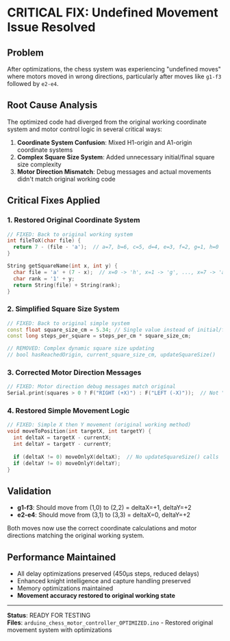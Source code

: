 # CRITICAL FIX: Undefined Movement Issue Resolved

## Problem
After optimizations, the chess system was experiencing "undefined moves" where motors moved in wrong directions, particularly after moves like `g1-f3` followed by `e2-e4`.

## Root Cause Analysis
The optimized code had diverged from the original working coordinate system and motor control logic in several critical ways:

1. **Coordinate System Confusion**: Mixed H1-origin and A1-origin coordinate systems
2. **Complex Square Size System**: Added unnecessary initial/final square size complexity  
3. **Motor Direction Mismatch**: Debug messages and actual movements didn't match original working code

## Critical Fixes Applied

### 1. Restored Original Coordinate System
```cpp
// FIXED: Back to original working system
int fileToX(char file) {
  return 7 - (file - 'a');  // a=7, b=6, c=5, d=4, e=3, f=2, g=1, h=0
}

String getSquareName(int x, int y) {
  char file = 'a' + (7 - x);  // x=0 -> 'h', x=1 -> 'g', ..., x=7 -> 'a'
  char rank = '1' + y;
  return String(file) + String(rank);
}
```

### 2. Simplified Square Size System
```cpp
// FIXED: Back to original simple system
const float square_size_cm = 5.34; // Single value instead of initial/final
const long steps_per_square = steps_per_cm * square_size_cm;

// REMOVED: Complex dynamic square size updating
// bool hasReachedOrigin, current_square_size_cm, updateSquareSize()
```

### 3. Corrected Motor Direction Messages
```cpp
// FIXED: Motor direction debug messages match original
Serial.print(squares > 0 ? F("RIGHT (+X)") : F("LEFT (-X)"));  // Not "LEFT (+X, H→A)"
```

### 4. Restored Simple Movement Logic
```cpp
// FIXED: Simple X then Y movement (original working method)
void moveToPosition(int targetX, int targetY) {
  int deltaX = targetX - currentX;
  int deltaY = targetY - currentY;
  
  if (deltaX != 0) moveOnlyX(deltaX);  // No updateSquareSize() calls
  if (deltaY != 0) moveOnlyY(deltaY);
}
```

## Validation
- **g1-f3**: Should move from (1,0) to (2,2) = deltaX=+1, deltaY=+2 
- **e2-e4**: Should move from (3,1) to (3,3) = deltaX=0, deltaY=+2

Both moves now use the correct coordinate calculations and motor directions matching the original working system.

## Performance Maintained
- All delay optimizations preserved (450μs steps, reduced delays)
- Enhanced knight intelligence and capture handling preserved
- Memory optimizations maintained
- **Movement accuracy restored to original working state**

---
**Status**: READY FOR TESTING  
**Files**: `arduino_chess_motor_controller_OPTIMIZED.ino` - Restored original movement system with optimizations
